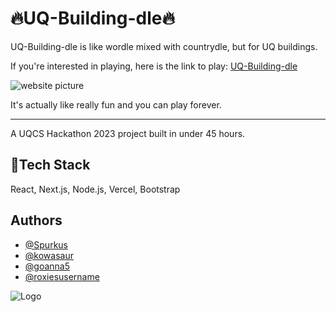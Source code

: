 # 🔥UQ-Building-dle🔥

UQ-Building-dle is like wordle mixed with countrydle, but for UQ buildings. 

If you're interested in playing, here is the link to play: [UQ-Building-dle](https://uq-building-dle.vercel.app) 

![website picture](https://imgur.com/U1TSAef.png)

It's actually like really fun and you can play forever.
___
A UQCS Hackathon 2023 project built in under 45 hours.
## 💪Tech Stack

React, Next.js, Node.js, Vercel, Bootstrap


## Authors

- [@Spurkus](https://www.github.com/spurkus)
- [@kowasaur](https://github.com/kowasaur)
- [@goanna5](https://github.com/goanna5)
- [@roxiesusername](https://github.com/roxiesusername)



![Logo](https://i.imgur.com/4M2sZ0O.png)
